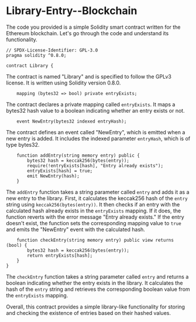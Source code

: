 # Library-Entry--Blockchain
The code you provided is a simple Solidity smart contract written for the Ethereum blockchain. Let's go through the code and understand its functionality.

```solidity
// SPDX-License-Identifier: GPL-3.0
pragma solidity ^0.8.0;

contract Library {
```

The contract is named "Library" and is specified to follow the GPLv3 license. It is written using Solidity version 0.8.0.

```solidity
    mapping (bytes32 => bool) private entryExists;
```

The contract declares a private mapping called `entryExists`. It maps a bytes32 hash value to a boolean indicating whether an entry exists or not.

```solidity
    event NewEntry(bytes32 indexed entryHash);
```

The contract defines an event called "NewEntry", which is emitted when a new entry is added. It includes the indexed parameter `entryHash`, which is of type bytes32.

```solidity
    function addEntry(string memory entry) public {
        bytes32 hash = keccak256(bytes(entry));
        require(!entryExists[hash], "Entry already exists");
        entryExists[hash] = true;
        emit NewEntry(hash);
    }
```

The `addEntry` function takes a string parameter called `entry` and adds it as a new entry to the library. First, it calculates the keccak256 hash of the `entry` string using `keccak256(bytes(entry))`. It then checks if an entry with the calculated hash already exists in the `entryExists` mapping. If it does, the function reverts with the error message "Entry already exists." If the entry doesn't exist, the function sets the corresponding mapping value to `true` and emits the "NewEntry" event with the calculated hash.

```solidity
    function checkEntry(string memory entry) public view returns (bool) {
        bytes32 hash = keccak256(bytes(entry));
        return entryExists[hash];
    }
}
```

The `checkEntry` function takes a string parameter called `entry` and returns a boolean indicating whether the entry exists in the library. It calculates the hash of the `entry` string and retrieves the corresponding boolean value from the `entryExists` mapping.

Overall, this contract provides a simple library-like functionality for storing and checking the existence of entries based on their hashed values.

